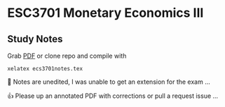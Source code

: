 ESC3701 Monetary Economics III
=
Study Notes
-

Grab [PDF](https://github.com/PecuniaryFish/ECS3701-Study-Notes/blob/master/ecs3701notes.pdf?raw=true "PDF") or clone repo and compile with 

    xelatex ecs3701notes.tex

:runner: Notes are unedited, I  was unable to get an extension for the exam ...

:+1: Please up an annotated PDF with corrections or pull a request issue ...
